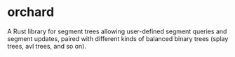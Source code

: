 # orchard
A Rust library for segment trees allowing user-defined segment queries and segment updates, paired with different kinds of balanced binary trees (splay trees, avl trees, and so on).
